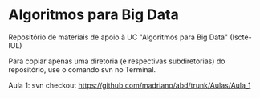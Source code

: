 # Algoritmos para Big Data

Repositório de materiais de apoio à UC "Algoritmos para Big Data" (Iscte-IUL)

Para copiar apenas uma diretoria (e respectivas subdiretorias) do repositório, use o comando svn no Terminal. 

Aula 1:  svn checkout https://github.com/madriano/abd/trunk/Aulas/Aula_1


